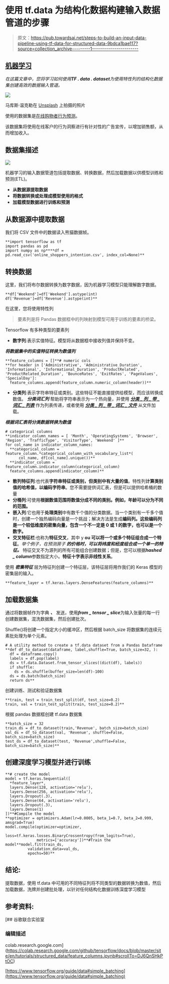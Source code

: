 # 使用 tf.data 为结构化数据构建输入数据管道的步骤

> 原文：<https://pub.towardsai.net/steps-to-build-an-input-data-pipeline-using-tf-data-for-structured-data-9bdca1bae117?source=collection_archive---------1----------------------->

## [机器学习](https://towardsai.net/p/category/machine-learning)

*在这篇文章中，您将学习如何使用****TF . data . dataset****为使用特性列的结构化数据集创建高效的数据输入管道。*

![](img/f1c5af7226cb11ab4c4a896174d133df.png)

马库斯·温克勒在 [Unsplash](https://unsplash.com/s/photos/structured-data?utm_source=unsplash&utm_medium=referral&utm_content=creditCopyText) 上拍摄的照片

使用的数据集是[在线购物者行为预测](https://www.kaggle.com/annettecatherinepaul/online-shoppers-behavior-prediction)。

该数据集将使用在线客户的行为洞察进行有针对性的广告宣传，以增加销售额，从而增加收入。

## 数据集描述

![](img/4b92824b18859fc2e07ec5919be0b9cd.png)

机器学习的输入数据管道包括提取数据、转换数据，然后加载数据以供模型训练和预测(ETL)。

*   **从数据源提取数据**
*   **将数据转换或处理成模型使用的格式**
*   **加载模型数据进行训练和预测**

## 从数据源中提取数据

我们将 CSV 文件中的数据读入熊猫数据帧。

```
**import tensorflow as tf
import pandas as pd
import numpy as np****df = pd.read_csv('online_shoppers_intention.csv', index_col=None)**
```

## 转换数据

这里，我们将布尔数据转换为数字数据，因为机器学习模型只能理解数字数据。

```
**df['Weekend']=df['Weekend'].astype(int)
df['Revenue']=df['Revenue'].astype(int)**
```

在这里，您将使用特性列

> 要素列是将 Pandas 数据框中的列映射到模型可用于训练的要素的桥梁。

Tensorflow 有多种类型的要素列

*   **数字列**:表示实值特征。模型将从数据框中接收列值并保持不变。

***将数据集中的实值特征转换为数值列***

```
**feature_columns = []**# numeric cols
**for header in ['Administrative', 'Administrative_Duration', 'Informational', 'Informational_Duration', 'ProductRelated', 'ProductRelated_Duration', 'BounceRates', 'ExitRates', 'PageValues', 'SpecialDay']:
  feature_columns.append(feature_column.numeric_column(header))**
```

*   **分类列**:表示字符串特征或类别。这些特征不能直接提供给模型，而应该转换成数值。 ***分类词汇列*** 帮助将字符串表示为一个热向量，并使用 [***分类 _ 列 _ 带 _ 词汇 _ 列表***](https://www.tensorflow.org/api_docs/python/tf/feature_column/categorical_column_with_vocabulary_list) 作为列表传递，或者使用 [***分类 _ 列 _ 带 _ 词汇 _ 文件***](https://www.tensorflow.org/api_docs/python/tf/feature_column/categorical_column_with_vocabulary_file) 从文件加载。

***根据词汇表将分类数据转换为数值***

```
# categorical columns
**indicator_column_names = [ 'Month', 'OperatingSystems', 'Browser', 'Region', 'TrafficType', 'VisitorType', 'Weekend' ]**
for col_name in indicator_column_names:
  **categorical_column = feature_column.*categorical_column_with_vocabulary_list*(
      col_name, df[col_name].unique())**
  **indicator_column = feature_column.indicator_column(categorical_column)
  feature_columns.append(indicator_column)**
```

*   **散列特征列**:也代表**字符串特征或类别，但类别中有大量的值**。特性列**计算类别值的哈希值，以编码字符串**。您不需要提供词汇表，但是可以提供哈希桶的数量
*   **分桶列**:可使用**根据数值范围将数值分成不同的类别。例如，年龄可以分为不同的范围。**
*   **嵌入列**:它也用于**处理类别**中有数千个值的分类数据。当一个类别有一千多个值时，创建一个独热编码向量是一个挑战；解决方法是生成**编码列。这些编码列是一个较低维度的密集向量，包含一个不一定是 0 或 1 的数字，也可以是一个数字。**
*   **交叉特征栏**:也称为**特征交叉**，其中 y **ou 可以将一个或多个特征组合成一个特征**。*举个例子，在预测房子* ***的价格时，可以将纬度和经度组合成一个单一的特征。*** 特征交叉不为源列的所有可能组合创建数据；但是，您可以根据***hashed _ column***参数指定大小。**特征十字表示非线性关系**。

使用 ***密集特征*** 层为特征列创建一个特征层，该特征层将用作我们的 Keras 模型的密集层的输入。

```
**feature_layer = tf.keras.layers.DenseFeatures(feature_columns)**
```

## 加载数据集

通过将数据帧作为字典 ***、*** 发送，使用***from _ tensor _ slice***为输入张量的每一行创建数据集，混洗数据集，然后创建批次。

Shuffle()将创建一个指定大小的缓冲区，然后根据 batch_size 将数据集的连续元素批处理为单个元素。

```
# A utility method to create a tf.data dataset from a Pandas Dataframe
**def df_to_dataset(dataframe, label,shuffle=True, batch_size=32, ):
  df = dataframe.copy()
  labels = df.pop(label)
  ds = tf.data.Dataset.from_tensor_slices((dict(df), labels))
  if shuffle:
    ds = ds.shuffle(buffer_size=len(df)-100)
  ds = ds.batch(batch_size)
  return ds**
```

创建训练、测试和验证数据集

```
**train, test = train_test_split(df, test_size=0.2)
train, val = train_test_split(train, test_size=0.2)**
```

根据 pandas 数据框创建 tf.data 数据集

```
**batch_size = 32
train_ds = df_to_dataset(train,'Revenue', batch_size=batch_size)
val_ds = df_to_dataset(val, 'Revenue', shuffle=False, batch_size=batch_size)
test_ds = df_to_dataset(test, 'Revenue',shuffle=False, batch_size=batch_size)**
```

## 创建深度学习模型并进行训练

```
**# create the model
model = tf.keras.Sequential([
  *feature_layer*,
  layers.Dense(128, activation='relu'),
  layers.Dense(256, activation='relu'),
  layers.Dropout(.3),
  layers.Dense(64, activation='relu'),
  layers.Dropout(.3),
  layers.Dense(1)
])**#Compile the model
**optimizer = optimizers.Adam(lr=0.0005, beta_1=0.7, beta_2=0.999, amsgrad=True)
model.compile(optimizer=optimizer,
              loss=tf.keras.losses.BinaryCrossentropy(from_logits=True),
              metrics=['accuracy'])**#Train the model**model.fit(train_ds,
          validation_data=val_ds,
          epochs=50)**
```

## 结论:

提取数据，使用 tf.data 中可用的不同特征列将不同类型的数据转换为数值，然后加载数据，洗牌并创建批处理，以针对任何结构化数据训练深度学习模型

## 参考资料:

[](https://colab.research.google.com/github/tensorflow/docs/blob/master/site/en/tutorials/structured_data/feature_columns.ipynb#scrollTo=DJ6QnSHkPtOC) [## 谷歌联合实验室

### 编辑描述

colab.research.google.com](https://colab.research.google.com/github/tensorflow/docs/blob/master/site/en/tutorials/structured_data/feature_columns.ipynb#scrollTo=DJ6QnSHkPtOC) 

[https://www.tensorflow.org/guide/data#simple_batching](https://www.tensorflow.org/guide/data#simple_batching)